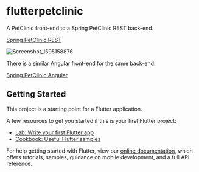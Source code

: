 # flutterpetclinic

A PetClinic front-end to a Spring PetClinic REST back-end.

[Spring PetClinic REST](https://github.com/spring-petclinic/spring-petclinic-REST)

![Screenshot_1595158876](https://user-images.githubusercontent.com/595430/87874707-579ccc00-c9a2-11ea-935b-9ecb4fd12e21.png)

There is a similar Angular front-end for the same back-end:

[Spring PetClinic Angular](https://github.com/spring-petclinic/spring-petclinic-angular)

## Getting Started

This project is a starting point for a Flutter application.

A few resources to get you started if this is your first Flutter project:

- [Lab: Write your first Flutter app](https://flutter.dev/docs/get-started/codelab)
- [Cookbook: Useful Flutter samples](https://flutter.dev/docs/cookbook)

For help getting started with Flutter, view our
[online documentation](https://flutter.dev/docs), which offers tutorials,
samples, guidance on mobile development, and a full API reference.
